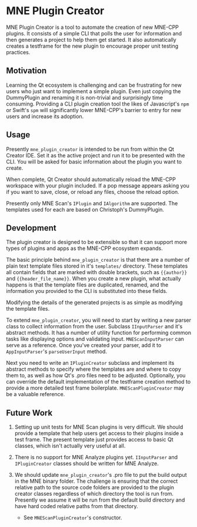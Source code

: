 # MNE Plugin Creator

MNE Plugin Creator is a tool to automate the creation of new MNE-CPP plugins. It consists of a simple CLI that polls the user for information and then generates a project to help them get started. It also automatically creates a testframe for the new plugin to encourage proper unit testing practices.

## Motivation

Learning the Qt ecosystem is challenging and can be frustrating for new users who just want to implement a simple plugin. Even just copying the DummyPlugin and renaming it is non-trivial and surprisingly time consuming. Providing a CLI plugin creation tool the likes of Javascript's `npm` or Swift's `spm` will significantly lower MNE-CPP's barrier to entry for new users and increase its adoption.

## Usage

Presently `mne_plugin_creator` is intended to be run from within the Qt Creator IDE. Set it as the active project and run it to be presented with the CLI. You will be asked for basic information about the plugin you want to create.

When complete, Qt Creator should automatically reload the MNE-CPP workspace with your plugin included. If a pop message appears asking you if you want to save, close, or reload any files, choose the reload option.

Presently only MNE Scan's `IPlugin` and `IAlgorithm` are supported. The templates used for each are based on Christoph's DummyPlugin.

## Development

The plugin creator is designed to be extensible so that it can support more types of plugins and apps as the MNE-CPP ecosystem expands.

The basic principle behind `mne_plugin_creator` is that there are a number of plain text template files stored in it's `templates/` directory. These templates all contain fields that are marked with double brackets, such as `{{author}}` and `{{header_file_name}}`. When you create a new plugin, what actually happens is that the template files are duplicated, renamed, and the information you provided to the CLI is substituted into these fields.

Modifying the details of the generated projects is as simple as modifying the template files.

To extend `mne_plugin_creator`, you will need to start by writing a new parser class to collect information from the user. Subclass `IInputParser` and it's abstract methods. It has a number of utility function for performing common tasks like displaying options and validating input. `MNEScanInputParser` can serve as a reference. Once you've created your parser, add it to `AppInputParser`'s `parseUserInput` method.

Next you need to write an `IPluginCreator` subclass and implement its abstract methods to specify where the templates are and where to copy them to, as well as how Qt's .pro files need to be adjusted. Optionally, you can override the default implementation of the testframe creation method to provide a more detailed test frame boilerplate. `MNEScanPluginCreator` may be a valuable reference.

## Future Work

1.  Setting up unit tests for MNE Scan plugins is very difficult. We should provide a template that help users get access to their plugins inside a test frame. The present template just provides access to basic Qt classes, which isn't actually very useful at all.

2.  There is no support for MNE Analyze plugins yet. `IInputParser` and `IPluginCreator` classes should be written for MNE Analyze.

3.  We should update `mne_plugin_creator`'s .pro file to put the build output in the MNE binary folder. The challenge is ensuring that the correct relative path to the source code folders are provided to the plugin creator classes regardless of which directory the tool is run from. Presently we assume it will be run from the default build directory and have hard coded relative paths from that directory.

    * See `MNEScanPluginCreator`'s constructor.
